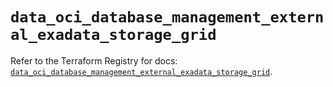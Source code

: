 # `data_oci_database_management_external_exadata_storage_grid`

Refer to the Terraform Registry for docs: [`data_oci_database_management_external_exadata_storage_grid`](https://registry.terraform.io/providers/oracle/oci/7.19.0/docs/data-sources/database_management_external_exadata_storage_grid).
